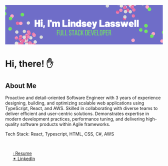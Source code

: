 [![Lindsey's GitHub Banner](./README-image.png)](http://lindseylasswell.com)

# Hi, there! &#9995;

## About Me

Proactive and detail-oriented Software Engineer with 3 years of experience designing, building, and optimizing scalable web applications using TypeScript, React, and AWS. Skilled in collaborating with diverse teams to deliver efficient and user-centric solutions. Demonstrates expertise in modern development practices, performance tuning, and delivering high-quality software products within Agile frameworks.

Tech Stack: React, Typescript, HTML, CSS, C#, AWS
<br>

<br>
   <ul>
      <a href="https://docs.google.com/document/d/1wr7qa0etNi_IUGI87CWw4JCBsPLfynAVVbtYyYGcUtA/edit?usp=sharing">; Resume</a> <br>
      <a href="https://www.linkedin.com/in/llasswell/">&#10036; LinkedIn</a> <br>
    </ul>

  </body>
</html>
